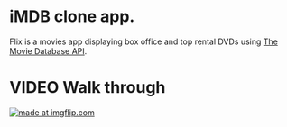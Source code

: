# iMDB clone app.

Flix is a movies app displaying box office and top rental DVDs using [The Movie Database API](http://docs.themoviedb.apiary.io/#).

# VIDEO Walk through
<a href="https://imgflip.com/gif/3fyhzb"><img src="https://i.imgflip.com/3fyhzb.gif" title="made at imgflip.com"/></a>


    


